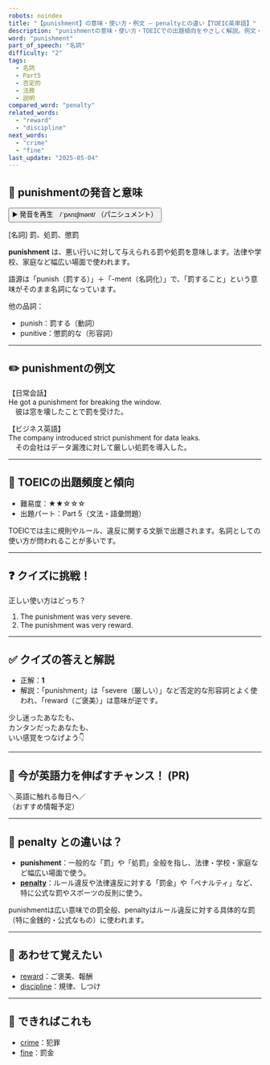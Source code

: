 ```yaml
---
robots: noindex
title: "【punishment】の意味・使い方・例文 ― penaltyとの違い【TOEIC英単語】"
description: "punishmentの意味・使い方・TOEICでの出題傾向をやさしく解説。例文・クイズ付きでpenaltyとの違いもわかりやすく学べます。"
word: "punishment"
part_of_speech: "名詞"
difficulty: "2"
tags:
  - 名詞
  - Part5
  - 否定的
  - 法務
  - 説明
compared_word: "penalty"
related_words:
  - "reward"
  - "discipline"
next_words:
  - "crime"
  - "fine"
last_update: "2025-05-04"
---
```


## 🔰 punishmentの発音と意味

<button class="play-audio" onclick="playTTS('punishment')">
  <span class="play-audio-main">
    ▶️ 発音を再生　/ˈpʌnɪʃmənt/
  </span>
  <span class="play-audio-sub">
    （パニシュメント）
  </span>
</button>

[名詞] 罰、処罰、懲罰

**punishment** は、悪い行いに対して与えられる罰や処罰を意味します。法律や学校、家庭など幅広い場面で使われます。

語源は「punish（罰する）」＋「-ment（名詞化）」で、「罰すること」という意味がそのまま名詞になっています。

他の品詞：  
- punish：罰する（動詞）
- punitive：懲罰的な（形容詞）

---

## ✏️ punishmentの例文

【日常会話】  
He got a punishment for breaking the window.  
　彼は窓を壊したことで罰を受けた。

【ビジネス英語】  
The company introduced strict punishment for data leaks.  
　その会社はデータ漏洩に対して厳しい処罰を導入した。

---

## 🎯 TOEICの出題頻度と傾向

- 難易度：★★☆☆☆
- 出題パート：Part 5（文法・語彙問題）

TOEICでは主に規則やルール、違反に関する文脈で出題されます。名詞としての使い方が問われることが多いです。

---

## ❓ クイズに挑戦！

正しい使い方はどっち？

1. The punishment was very severe.  
2. The punishment was very reward.

---

## ✅ クイズの答えと解説

- 正解：**1**
- 解説：「punishment」は「severe（厳しい）」など否定的な形容詞とよく使われ、「reward（ご褒美）」は意味が逆です。

少し迷ったあなたも、  
カンタンだったあなたも、  
いい感覚をつなげよう👇️

---

## 🚀 今が英語力を伸ばすチャンス！ (PR)

<div class="info-center">
＼英語に触れる毎日へ／<br>  
（おすすめ情報予定）
</div>

---

## 🤔  penalty との違いは？

- **punishment**：一般的な「罰」や「処罰」全般を指し、法律・学校・家庭など幅広い場面で使う。
- **[penalty](/word/penalty)**：ルール違反や法律違反に対する「罰金」や「ペナルティ」など、特に公式な罰やスポーツの反則に使う。

punishmentは広い意味での罰全般、penaltyはルール違反に対する具体的な罰（特に金銭的・公式なもの）に使われます。

---

## 🧩 あわせて覚えたい

- [reward](/word/reward)：ご褒美、報酬
- [discipline](/word/discipline)：規律、しつけ

---

## 📖 できればこれも

- [crime](/word/crime)：犯罪
- [fine](/word/fine)：罰金

<!-- cvid: aid21_bid34 -->
